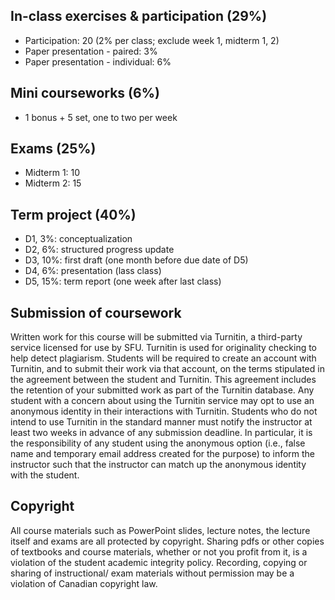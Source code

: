 
## In-class exercises & participation (29%) 

- Participation: 20 (2% per class; exclude week 1, midterm 1, 2) 
- Paper presentation - paired: 3%
- Paper presentation - individual: 6%
 
## Mini courseworks (6%)
- 1 bonus + 5 set, one to two per week

## Exams (25%)

- Midterm 1: 10
- Midterm 2: 15
 
## Term project (40%)

- D1, 3%: conceptualization
- D2, 6%: structured progress update 
- D3, 10%: first draft (one month before due date of D5)
- D4, 6%: presentation (lass class)
- D5, 15%: term report (one week after last class)

## Submission of coursework

Written work for this course will be submitted via Turnitin, a third-party service licensed for use by SFU. Turnitin is used for originality checking to help detect plagiarism. Students will be required to create an account with Turnitin, and to submit their work via that account, on the terms stipulated in the agreement between the student and Turnitin. This agreement includes the retention of your submitted work as part of the Turnitin database. Any student with a concern about using the Turnitin service may opt to use an anonymous identity in their interactions with Turnitin. Students who do not intend to use Turnitin in the standard manner must notify the instructor at least two weeks in advance of any submission deadline. In particular, it is the responsibility of any student using the anonymous option (i.e., false name and temporary email address created for the purpose) to inform the instructor such that the instructor can match up the anonymous identity with the student.


## Copyright

All course materials such as PowerPoint slides, lecture notes, the lecture itself and exams are all protected by copyright. Sharing pdfs or other copies of textbooks and course materials, whether or not you profit from it, is a violation of the student academic integrity policy. Recording, copying or sharing of instructional/ exam materials without permission may be a violation of Canadian copyright law.

